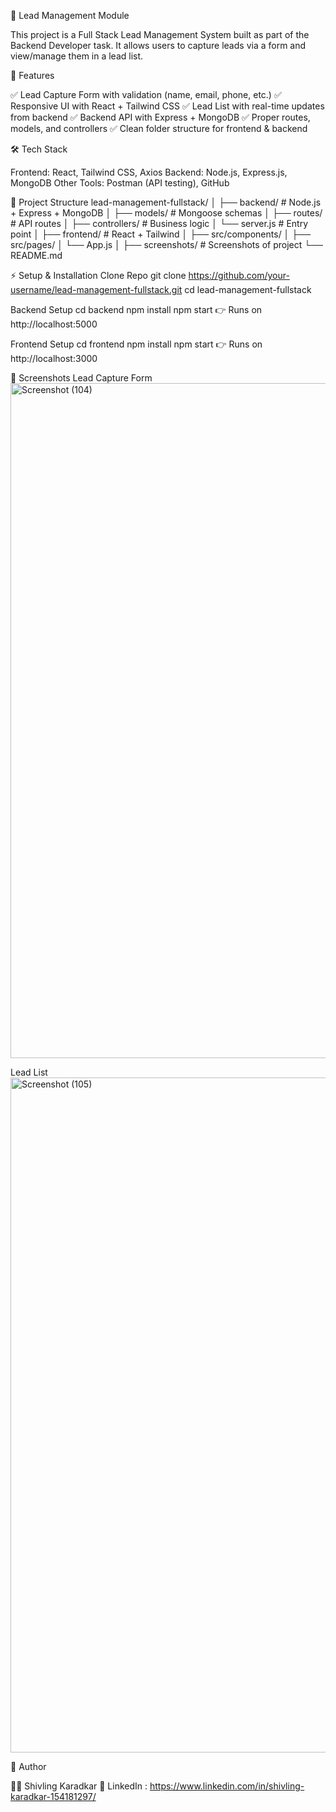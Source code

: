 📌 Lead Management Module

This project is a Full Stack Lead Management System built as part of the Backend Developer task.
It allows users to capture leads via a form and view/manage them in a lead list.

🚀 Features

✅ Lead Capture Form with validation (name, email, phone, etc.)
✅ Responsive UI with React + Tailwind CSS
✅ Lead List with real-time updates from backend
✅ Backend API with Express + MongoDB
✅ Proper routes, models, and controllers
✅ Clean folder structure for frontend & backend

🛠️ Tech Stack

Frontend: React, Tailwind CSS, Axios
Backend: Node.js, Express.js, MongoDB
Other Tools: Postman (API testing), GitHub

📂 Project Structure
lead-management-fullstack/
│
├── backend/          # Node.js + Express + MongoDB
│   ├── models/       # Mongoose schemas
│   ├── routes/       # API routes
│   ├── controllers/  # Business logic
│   └── server.js     # Entry point
│
├── frontend/         # React + Tailwind
│   ├── src/components/
│   ├── src/pages/
│   └── App.js
│
├── screenshots/      # Screenshots of project
└── README.md

⚡ Setup & Installation
Clone Repo
git clone https://github.com/your-username/lead-management-fullstack.git
cd lead-management-fullstack

Backend Setup
cd backend
npm install
npm start
👉 Runs on http://localhost:5000

Frontend Setup
cd frontend
npm install
npm start
👉 Runs on http://localhost:3000

📸 Screenshots
Lead Capture Form
<img width="1920" height="1080" alt="Screenshot (104)" src="https://github.com/user-attachments/assets/4281166d-c278-4fa9-b628-291412a5fca3" />

Lead List
<img width="1920" height="1080" alt="Screenshot (105)" src="https://github.com/user-attachments/assets/1093ab14-a165-4446-9519-b857c196c1df" />

📌 Author

👨‍💻 Shivling Karadkar
🔗 LinkedIn : https://www.linkedin.com/in/shivling-karadkar-154181297/
 



